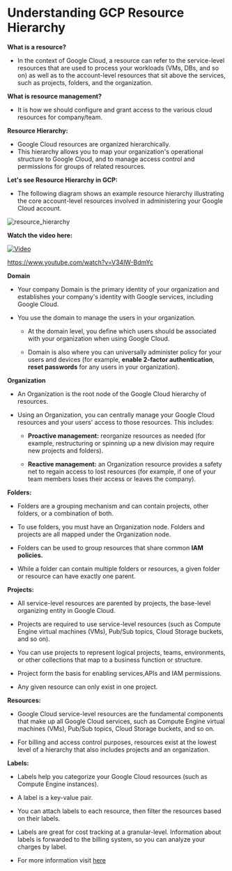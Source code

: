 # Understanding GCP Resource Hierarchy


__What is a resource?__

* In the context of Google Cloud, a resource can refer to the service-level resources that are used to process your workloads (VMs, DBs, and so on) as well as to the account-level resources that sit above the services, such as projects, folders, and the organization.

__What is resource management?__

* It is how we should configure and grant access to the various cloud resources for company/team.

__Resource Hierarchy:__

* Google Cloud resources are organized hierarchically. 
* This hierarchy allows you to map your organization's operational structure to Google Cloud, and to manage access control and permissions for groups of related resources. 


__Let's see Resource Hierarchy in GCP:__

* The following diagram shows an example resource hierarchy illustrating the core account-level resources involved in administering your Google Cloud account.

![resource_hierarchy](https://cloud.google.com/static/billing/docs/images/resource-hierarchy-overview.png)

__Watch the video here:__

[![Video](https://img.youtube.com/vi/V34lW-BdmYc)](https://www.youtube.com/watch?v=V34lW-BdmYc)

https://www.youtube.com/watch?v=V34lW-BdmYc

__Domain__

* Your company Domain is the primary identity of your organization and establishes your company's identity with Google services, including Google Cloud.

* You use the domain to manage the users in your organization.
    * At the domain level, you define which users should be associated with your organization when using Google Cloud.

    * Domain is also where you can universally administer policy for your users and devices (for example, __enable 2-factor authentication__, __reset passwords__ for any users in your organization).

__Organization__

* An Organization is the root node of the Google Cloud hierarchy of resources.

* Using an Organization, you can centrally manage your Google Cloud resources and your users' access to those resources. This includes:

    * __Proactive management:__ reorganize resources as needed (for example, restructuring or spinning up a new division may require new projects and folders).

    * __Reactive management:__ an Organization resource provides a safety net to regain access to lost resources (for example, if one of your team members loses their access or leaves the company).

__Folders:__

* Folders are a grouping mechanism and can contain projects, other folders, or a combination of both.

* To use folders, you must have an Organization node.
Folders and projects are all mapped under the Organization node.

* Folders can be used to group resources that share common __IAM policies.__

* While a folder can contain multiple folders or resources, a given folder or resource can have exactly one parent.


__Projects:__

* All service-level resources are parented by projects, the base-level organizing entity in Google Cloud.

* Projects are required to use service-level resources (such as Compute Engine virtual machines (VMs), Pub/Sub topics, Cloud Storage buckets, and so on).

* You can use projects to represent logical projects, teams, environments, or other collections that map to a business function or structure.

* Project form the basis for enabling services,APIs and IAM permissions.

* Any given resource can only exist in one project.

__Resources:__

* Google Cloud service-level resources are the fundamental components that make up all Google Cloud services, such as Compute Engine virtual machines (VMs), Pub/Sub topics, Cloud Storage buckets, and so on.

* For billing and access control purposes, resources exist at the lowest level of a hierarchy that also includes projects and an organization.


__Labels:__

* Labels help you categorize your Google Cloud resources (such as Compute Engine instances).

* A label is a key-value pair.

* You can attach labels to each resource, then filter the resources based on their labels.

* Labels are great for cost tracking at a granular-level. Information about labels is forwarded to the billing system, so you can analyze your charges by label.

* For more information visit [here](https://cloud.google.com/billing/docs/concepts?hl=en-GB)

